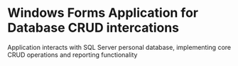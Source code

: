 # Windows Forms Application for Database CRUD intercations

Application interacts with SQL Server personal database, implementing core CRUD operations and reporting functionality
